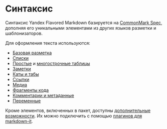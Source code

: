 # Синтаксис

Синтаксис Yandex Flavored Markdown базируется на [CommonMark Spec](https://spec.commonmark.org/), дополняя его уникальными элементами из других языков разметки и шаблонизаторов.

Для оформления текста используются:
* [Базовая разметка](./base.md)
* [Списки](./lists.md)
* [Простые](./tables/gfm.md) и [многострочные таблицы](./tables/wiki.md)
* [Заметки](./notes.md)
* [Каты и табы](./cuts-tabs.md)
* [Ссылки](./links.md)
* [Медиа](./media.md)
* [Фрагменты кода](./code.md)
* [Комментарии и метаданные](./meta.md)
* [Переменные](./vars.md)

Кроме элементов, включенных в пакет, доступны [дополнительные возможности](./additional.md). Их можно подключить с помощью [плагинов для markdown-it](https://www.npmjs.com/search?q=keywords:markdown-it-plugin). 
